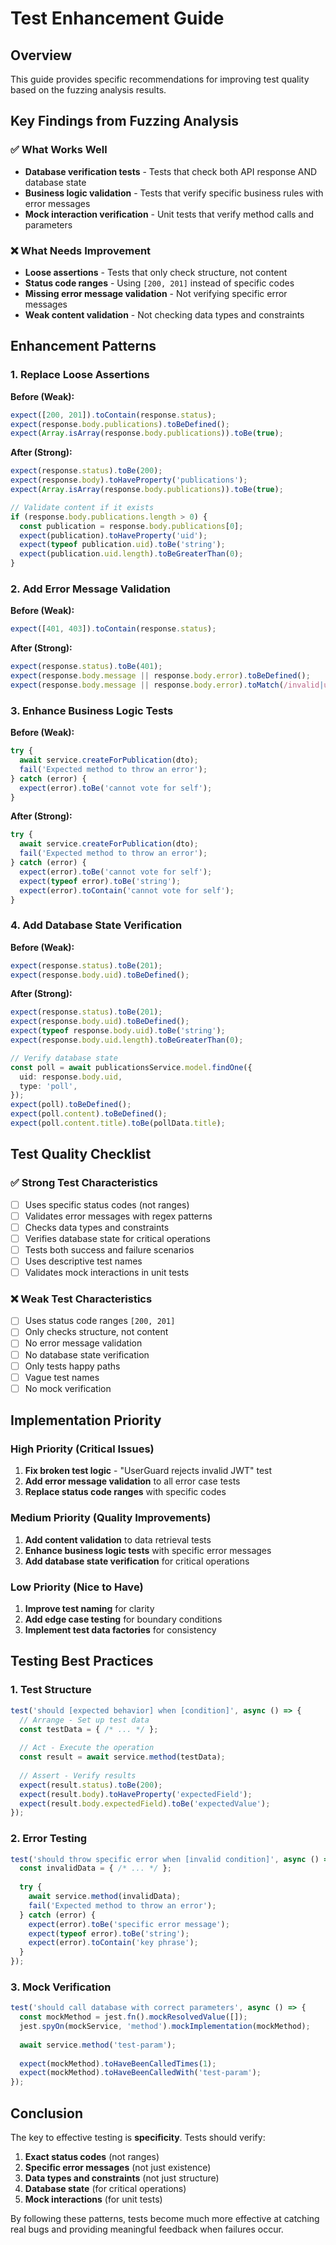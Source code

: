 # Test Enhancement Guide

## Overview
This guide provides specific recommendations for improving test quality based on the fuzzing analysis results.

## Key Findings from Fuzzing Analysis

### ✅ What Works Well
- **Database verification tests** - Tests that check both API response AND database state
- **Business logic validation** - Tests that verify specific business rules with error messages
- **Mock interaction verification** - Unit tests that verify method calls and parameters

### ❌ What Needs Improvement
- **Loose assertions** - Tests that only check structure, not content
- **Status code ranges** - Using `[200, 201]` instead of specific codes
- **Missing error message validation** - Not verifying specific error messages
- **Weak content validation** - Not checking data types and constraints

## Enhancement Patterns

### 1. Replace Loose Assertions

**Before (Weak):**
```typescript
expect([200, 201]).toContain(response.status);
expect(response.body.publications).toBeDefined();
expect(Array.isArray(response.body.publications)).toBe(true);
```

**After (Strong):**
```typescript
expect(response.status).toBe(200);
expect(response.body).toHaveProperty('publications');
expect(Array.isArray(response.body.publications)).toBe(true);

// Validate content if it exists
if (response.body.publications.length > 0) {
  const publication = response.body.publications[0];
  expect(publication).toHaveProperty('uid');
  expect(typeof publication.uid).toBe('string');
  expect(publication.uid.length).toBeGreaterThan(0);
}
```

### 2. Add Error Message Validation

**Before (Weak):**
```typescript
expect([401, 403]).toContain(response.status);
```

**After (Strong):**
```typescript
expect(response.status).toBe(401);
expect(response.body.message || response.body.error).toBeDefined();
expect(response.body.message || response.body.error).toMatch(/invalid|unauthorized|jwt/i);
```

### 3. Enhance Business Logic Tests

**Before (Weak):**
```typescript
try {
  await service.createForPublication(dto);
  fail('Expected method to throw an error');
} catch (error) {
  expect(error).toBe('cannot vote for self');
}
```

**After (Strong):**
```typescript
try {
  await service.createForPublication(dto);
  fail('Expected method to throw an error');
} catch (error) {
  expect(error).toBe('cannot vote for self');
  expect(typeof error).toBe('string');
  expect(error).toContain('cannot vote for self');
}
```

### 4. Add Database State Verification

**Before (Weak):**
```typescript
expect(response.status).toBe(201);
expect(response.body.uid).toBeDefined();
```

**After (Strong):**
```typescript
expect(response.status).toBe(201);
expect(response.body.uid).toBeDefined();
expect(typeof response.body.uid).toBe('string');
expect(response.body.uid.length).toBeGreaterThan(0);

// Verify database state
const poll = await publicationsService.model.findOne({
  uid: response.body.uid,
  type: 'poll',
});
expect(poll).toBeDefined();
expect(poll.content).toBeDefined();
expect(poll.content.title).toBe(pollData.title);
```

## Test Quality Checklist

### ✅ Strong Test Characteristics
- [ ] Uses specific status codes (not ranges)
- [ ] Validates error messages with regex patterns
- [ ] Checks data types and constraints
- [ ] Verifies database state for critical operations
- [ ] Tests both success and failure scenarios
- [ ] Uses descriptive test names
- [ ] Validates mock interactions in unit tests

### ❌ Weak Test Characteristics
- [ ] Uses status code ranges `[200, 201]`
- [ ] Only checks structure, not content
- [ ] No error message validation
- [ ] No database state verification
- [ ] Only tests happy paths
- [ ] Vague test names
- [ ] No mock verification

## Implementation Priority

### High Priority (Critical Issues)
1. **Fix broken test logic** - "UserGuard rejects invalid JWT" test
2. **Add error message validation** to all error case tests
3. **Replace status code ranges** with specific codes

### Medium Priority (Quality Improvements)
1. **Add content validation** to data retrieval tests
2. **Enhance business logic tests** with specific error messages
3. **Add database state verification** for critical operations

### Low Priority (Nice to Have)
1. **Improve test naming** for clarity
2. **Add edge case testing** for boundary conditions
3. **Implement test data factories** for consistency

## Testing Best Practices

### 1. Test Structure
```typescript
test('should [expected behavior] when [condition]', async () => {
  // Arrange - Set up test data
  const testData = { /* ... */ };
  
  // Act - Execute the operation
  const result = await service.method(testData);
  
  // Assert - Verify results
  expect(result.status).toBe(200);
  expect(result.body).toHaveProperty('expectedField');
  expect(result.body.expectedField).toBe('expectedValue');
});
```

### 2. Error Testing
```typescript
test('should throw specific error when [invalid condition]', async () => {
  const invalidData = { /* ... */ };
  
  try {
    await service.method(invalidData);
    fail('Expected method to throw an error');
  } catch (error) {
    expect(error).toBe('specific error message');
    expect(typeof error).toBe('string');
    expect(error).toContain('key phrase');
  }
});
```

### 3. Mock Verification
```typescript
test('should call database with correct parameters', async () => {
  const mockMethod = jest.fn().mockResolvedValue([]);
  jest.spyOn(mockService, 'method').mockImplementation(mockMethod);
  
  await service.method('test-param');
  
  expect(mockMethod).toHaveBeenCalledTimes(1);
  expect(mockMethod).toHaveBeenCalledWith('test-param');
});
```

## Conclusion

The key to effective testing is **specificity**. Tests should verify:
1. **Exact status codes** (not ranges)
2. **Specific error messages** (not just existence)
3. **Data types and constraints** (not just structure)
4. **Database state** (for critical operations)
5. **Mock interactions** (for unit tests)

By following these patterns, tests become much more effective at catching real bugs and providing meaningful feedback when failures occur.
